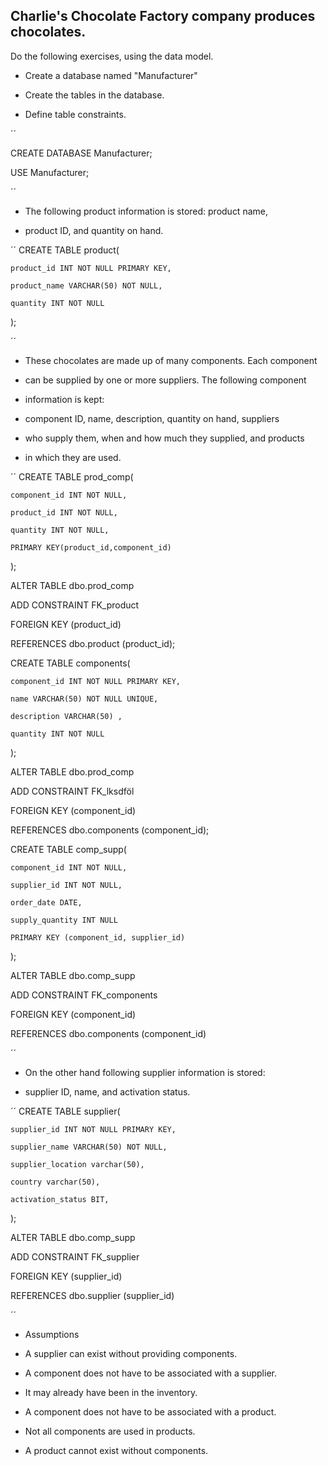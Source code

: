 ## Charlie's Chocolate Factory company produces chocolates.



Do the following exercises, using the data model.

* Create a database named "Manufacturer"

* Create the tables in the database.

* Define table constraints.

´´

CREATE DATABASE Manufacturer;



USE Manufacturer;

´´

* The following product information is stored: product name, 

* product ID, and quantity on hand. 


´´
CREATE TABLE product(

	product_id INT NOT NULL PRIMARY KEY,

	product_name VARCHAR(50) NOT NULL,

	quantity INT NOT NULL

 );

 ´´

* These chocolates are made up of many components. Each component

* can be supplied by one or more suppliers. The following component 

* information is kept:

* component ID, name, description, quantity on hand, suppliers 

* who supply them, when and how much they supplied, and products

* in which they are used. 


´´
CREATE TABLE prod_comp(

	component_id INT NOT NULL,

	product_id INT NOT NULL,

	quantity INT NOT NULL,

	PRIMARY KEY(product_id,component_id)

);



ALTER TABLE dbo.prod_comp 

ADD CONSTRAINT FK_product 

FOREIGN KEY (product_id) 

REFERENCES dbo.product (product_id);





CREATE TABLE components(

	component_id INT NOT NULL PRIMARY KEY,

	name VARCHAR(50) NOT NULL UNIQUE,

	description VARCHAR(50) ,

	quantity INT NOT NULL

);



ALTER TABLE dbo.prod_comp

ADD CONSTRAINT FK_lksdföl

FOREIGN KEY (component_id)

REFERENCES dbo.components (component_id);



CREATE TABLE comp_supp(

	component_id INT NOT NULL,

	supplier_id INT NOT NULL,

	order_date DATE,

	supply_quantity INT NULL

	PRIMARY KEY (component_id, supplier_id)

);



ALTER TABLE dbo.comp_supp 

ADD CONSTRAINT FK_components 

FOREIGN KEY (component_id) 

REFERENCES dbo.components (component_id)

´´

* On the other hand following supplier information is stored: 

* supplier ID, name, and activation status.


´´
 CREATE TABLE supplier(

	supplier_id INT NOT NULL PRIMARY KEY,

	supplier_name VARCHAR(50) NOT NULL,

	supplier_location varchar(50),

	country varchar(50),

	activation_status BIT,

 );



ALTER TABLE dbo.comp_supp 

ADD CONSTRAINT FK_supplier 

FOREIGN KEY (supplier_id) 

REFERENCES dbo.supplier (supplier_id)

 ´´

* Assumptions



* A supplier can exist without providing components.     



* A component does not have to be associated with a supplier. 

* It may already have been in the inventory.



* A component does not have to be associated with a product. 

* Not all components are used in products.



* A product cannot exist without components.     
